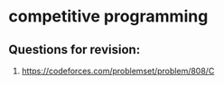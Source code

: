 # competitive programming 

## Questions for revision:
1. https://codeforces.com/problemset/problem/808/C
